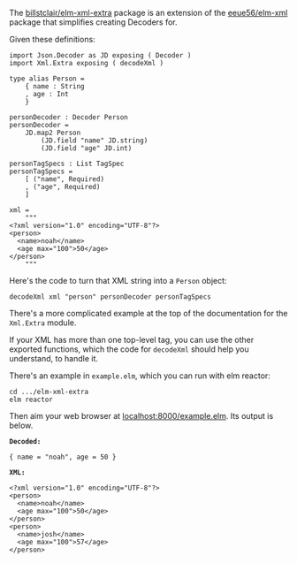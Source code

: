 The [billstclair/elm-xml-extra](http://package.elm-lang.org/packages/billstclair/elm-xml-extra/latest) package is an extension of the [eeue56/elm-xml](http://package.elm-lang.org/packages/eeue56/elm-xml/latest) package that simplifies creating Decoders for.

Given these definitions:

    import Json.Decoder as JD exposing ( Decoder )
    import Xml.Extra exposing ( decodeXml )

    type alias Person =
        { name : String
        , age : Int
        }

    personDecoder : Decoder Person
    personDecoder =
        JD.map2 Person
            (JD.field "name" JD.string)
            (JD.field "age" JD.int)

    personTagSpecs : List TagSpec
    personTagSpecs =
        [ ("name", Required)
        , ("age", Required)
        ]
       
    xml =
        """
    <?xml version="1.0" encoding="UTF-8"?>
    <person>
      <name>noah</name>
      <age max="100">50</age>
    </person>
        """

Here's the code to turn that XML string into a `Person` object:

    decodeXml xml "person" personDecoder personTagSpecs

There's a more complicated example at the top of the documentation for the `Xml.Extra` module.

If your XML has more than one top-level tag, you can use the other exported functions, which the code for `decodeXml` should help you understand, to handle it.

There's an example in `example.elm`, which you can run with elm reactor:

    cd .../elm-xml-extra
    elm reactor
    
Then aim your web browser at [localhost:8000/example.elm](http://localhost:8000/example.elm). Its output is below.

**`Decoded:`**

    { name = "noah", age = 50 }

**`XML:`**

    <?xml version="1.0" encoding="UTF-8"?>
    <person>
      <name>noah</name>
      <age max="100">50</age>
    </person>
    <person>
      <name>josh</name>
      <age max="100">57</age>
    </person>
